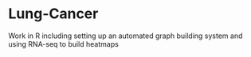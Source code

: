 # Lung-Cancer

Work in R including setting up an automated graph building system and using RNA-seq to build heatmaps
